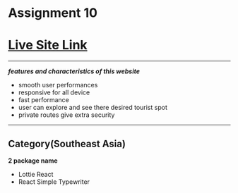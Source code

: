 # Assignment 10

# [Live Site Link](https://r-tourist.web.app)
----------------------

***features and characteristics of this website***
- smooth user performances
- responsive for all device
- fast performance
- user can explore and see there desired tourist spot
- private routes give extra security
----------------------

**Category(Southeast Asia)**
-----

**2 package name**
- Lottie React
- React Simple Typewriter
